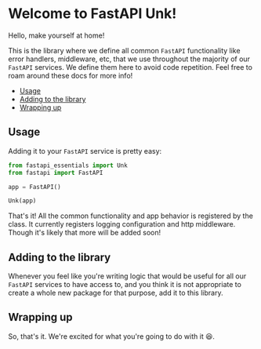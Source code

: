 # Welcome to FastAPI Unk!

Hello, make yourself at home!

This is the library where we define all common `FastAPI` functionality like
error handlers, middleware, etc, that we use throughout the majority of our
`FastAPI` services. We define them here to avoid code repetition. Feel free
to roam around these docs for more info!

- [Usage](#usage)
- [Adding to the library](#adding-to-the-library)
- [Wrapping up](#wrapping-up)

## Usage 

Adding it to your `FastAPI` service is pretty easy:

```python
from fastapi_essentials import Unk
from fastapi import FastAPI

app = FastAPI()

Unk(app)
```

That's it! All the common functionality and app behavior is registered by the class.
It currently registers logging configuration and http middleware. Though it's likely that more
will be added soon!

## Adding to the library

Whenever you feel like you're writing logic that would be useful for all our `FastAPI` services
to have access to, and you think it is not appropriate to create a whole new package for that purpose,
add it to this library.

## Wrapping up

So, that's it. We're excited for what you're going to do with it 😆.
